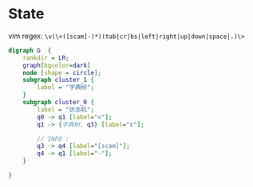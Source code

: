 # State

vim regex: `\v(\<([scam]-)*)(tab|cr|bs|left|right|up|down|space|.)\>`

```dot
digraph G  {
    rankdir = LR;
    graph[bgcolor=dark]
    node [shape = circle];
    subgraph cluster_1 {
        label = "字典树";
    }
    subgraph cluster_0 {
        label = "状态机";
        q0 -> q1 [label="<"];
        q1 -> {字典树, q3} [label="ε"];

        // INFO :
        q3 -> q4 [label="[scam]"];
        q4 -> q1 [label="-"];
    }

}
```
